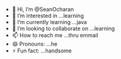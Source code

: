- 👋 Hi, I’m @SeanOcharan
- 👀 I’m interested in ...learning
- 🌱 I’m currently learning ...java
- 💞️ I’m looking to collaborate on ...learning
- 📫 How to reach me ...thru emmail
- 😄 Pronouns: ...he
- ⚡ Fun fact: ...handsome

<!---
SeanOcharan/SeanOcharan is a ✨ special ✨ repository because its `README.md` (this file) appears on your GitHub profile.
You can click the Preview link to take a look at your changes.
--->
